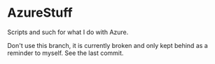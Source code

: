 # AzureStuff
Scripts and such for what I do with Azure. 

Don't use this branch, it is currently broken and only kept behind as a reminder to myself. See the last commit. 